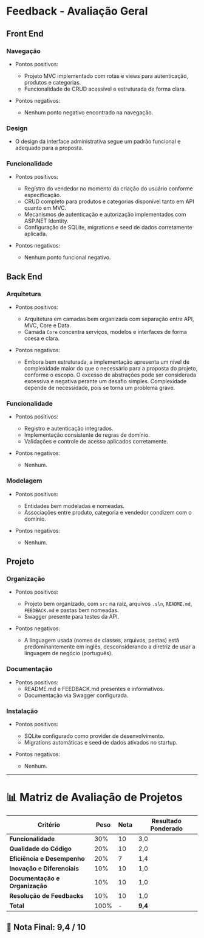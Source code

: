 # Feedback - Avaliação Geral

## Front End

### Navegação
  * Pontos positivos:
    - Projeto MVC implementado com rotas e views para autenticação, produtos e categorias.
    - Funcionalidade de CRUD acessível e estruturada de forma clara.

  * Pontos negativos:
    - Nenhum ponto negativo encontrado na navegação.

### Design
  - O design da interface administrativa segue um padrão funcional e adequado para a proposta.

### Funcionalidade
  * Pontos positivos:
    - Registro do vendedor no momento da criação do usuário conforme especificação.
    - CRUD completo para produtos e categorias disponível tanto em API quanto em MVC.
    - Mecanismos de autenticação e autorização implementados com ASP.NET Identity.
    - Configuração de SQLite, migrations e seed de dados corretamente aplicada.

  * Pontos negativos:
    - Nenhum ponto funcional negativo.

## Back End

### Arquitetura
  * Pontos positivos:
    - Arquitetura em camadas bem organizada com separação entre API, MVC, Core e Data.
    - Camada `Core` concentra serviços, modelos e interfaces de forma coesa e clara.

  * Pontos negativos:
    - Embora bem estruturada, a implementação apresenta um nível de complexidade maior do que o necessário para a proposta do projeto, conforme o escopo. O excesso de abstrações pode ser considerada excessiva e negativa perante um desafio simples. Complexidade depende de necessidade, pois se torna um problema grave.

### Funcionalidade
  * Pontos positivos:
    - Registro e autenticação integrados.
    - Implementação consistente de regras de domínio.
    - Validações e controle de acesso aplicados corretamente.

  * Pontos negativos:
    - Nenhum.

### Modelagem
  * Pontos positivos:
    - Entidades bem modeladas e nomeadas.
    - Associações entre produto, categoria e vendedor condizem com o domínio.

  * Pontos negativos:
    - Nenhum.

## Projeto

### Organização
  * Pontos positivos:
    - Projeto bem organizado, com `src` na raiz, arquivos `.sln`, `README.md`, `FEEDBACK.md` e pastas bem nomeadas.
    - Swagger presente para testes da API.

  * Pontos negativos:
    - A linguagem usada (nomes de classes, arquivos, pastas) está predominantemente em inglês, desconsiderando a diretriz de usar a linguagem de negócio (português).

### Documentação
  * Pontos positivos:
    - README.md e FEEDBACK.md presentes e informativos.
    - Documentação via Swagger configurada.

### Instalação
  * Pontos positivos:
    - SQLite configurado como provider de desenvolvimento.
    - Migrations automáticas e seed de dados ativados no startup.

  * Pontos negativos:
    - Nenhum.

---

# 📊 Matriz de Avaliação de Projetos

| **Critério**                   | **Peso** | **Nota** | **Resultado Ponderado**                  |
|-------------------------------|----------|----------|------------------------------------------|
| **Funcionalidade**            | 30%      | 10       | 3,0                                      |
| **Qualidade do Código**       | 20%      | 10       | 2,0                                      |
| **Eficiência e Desempenho**   | 20%      | 7        | 1,4                                      |
| **Inovação e Diferenciais**   | 10%      | 10       | 1,0                                      |
| **Documentação e Organização**| 10%      | 10       | 1,0                                      |
| **Resolução de Feedbacks**    | 10%      | 10       | 1,0                                      |
| **Total**                     | 100%     | -        | **9,4**                                  |

## 🎯 **Nota Final: 9,4 / 10**
